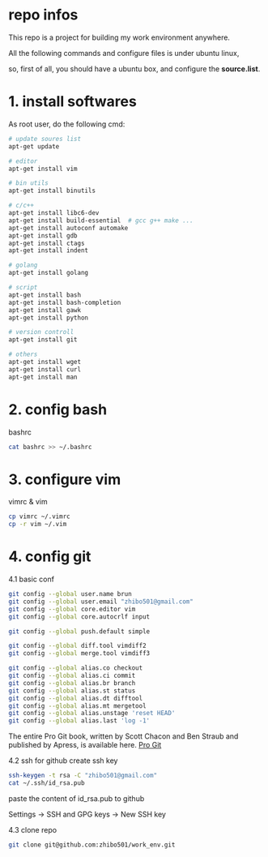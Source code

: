 # repo infos
This repo is a project for building my work environment anywhere.

All the following commands and configure files is under ubuntu linux,

so, first of all, you should have a ubuntu box, and configure the **source.list**. 


# 1. install softwares
As root user, do the following cmd:
```bash
# update soures list
apt-get update

# editor
apt-get install vim

# bin utils
apt-get install binutils

# c/c++
apt-get install libc6-dev
apt-get install build-essential  # gcc g++ make ...
apt-get install autoconf automake
apt-get install gdb
apt-get install ctags
apt-get install indent

# golang
apt-get install golang

# script
apt-get install bash
apt-get install bash-completion
apt-get install gawk
apt-get install python

# version controll
apt-get install git

# others
apt-get install wget
apt-get install curl
apt-get install man

```


# 2. config bash
bashrc
```bash
cat bashrc >> ~/.bashrc
```

# 3. configure vim
vimrc & vim
```bash
cp vimrc ~/.vimrc
cp -r vim ~/.vim
```

# 4. config git
4.1 basic conf
```bash
git config --global user.name brun
git config --global user.email "zhibo501@gmail.com"
git config --global core.editor vim
git config --global core.autocrlf input

git config --global push.default simple

git config --global diff.tool vimdiff2
git config --global merge.tool vimdiff3

git config --global alias.co checkout
git config --global alias.ci commit
git config --global alias.br branch
git config --global alias.st status
git config --global alias.dt difftool
git config --global alias.mt mergetool
git config --global alias.unstage 'reset HEAD'
git config --global alias.last 'log -1'
```

The entire Pro Git book, written by Scott Chacon and Ben Straub and published by Apress, is available here.
[Pro Git](https://git-scm.com/book/en/v2)


4.2 ssh for github
create ssh key
```bash
ssh-keygen -t rsa -C "zhibo501@gmail.com"
cat ~/.ssh/id_rsa.pub
```
paste the content of id_rsa.pub to github

Settings -> SSH and GPG keys -> New SSH key

4.3 clone repo 
```bash
git clone git@github.com:zhibo501/work_env.git
```
